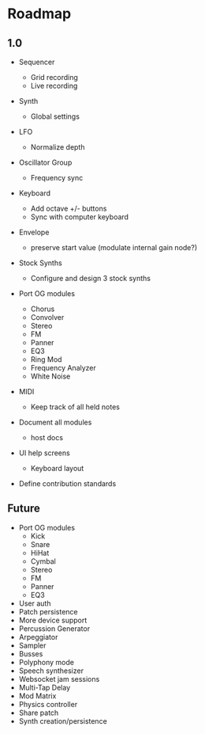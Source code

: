 # Roadmap

## 1.0
+ Sequencer
  - Grid recording
  - Live recording

+ Synth
  - Global settings

+ LFO
  - Normalize depth

+ Oscillator Group
  - Frequency sync

+ Keyboard
  - Add octave +/- buttons
  - Sync with computer keyboard

+ Envelope
  - preserve start value (modulate internal gain node?)

+ Stock Synths
  - Configure and design 3 stock synths

+ Port OG modules
  - Chorus
  - Convolver
  - Stereo
  - FM
  - Panner
  - EQ3
  - Ring Mod
  - Frequency Analyzer
  - White Noise

+ MIDI
  - Keep track of all held notes

+ Document all modules
  - host docs

+ UI help screens
  - Keyboard layout

+ Define contribution standards

## Future
+ Port OG modules
  - Kick
  - Snare
  - HiHat
  - Cymbal
  - Stereo
  - FM
  - Panner
  - EQ3
+ User auth
+ Patch persistence
+ More device support
+ Percussion Generator
+ Arpeggiator
+ Sampler
+ Busses
+ Polyphony mode
+ Speech synthesizer
+ Websocket jam sessions
+ Multi-Tap Delay
+ Mod Matrix
+ Physics controller
+ Share patch
+ Synth creation/persistence
